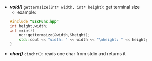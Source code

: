 - ***void()*** `gettermsize(int* width, int* height)`: get terminal size 
  - example:  
  ```cpp
  #include "EscFunc.hpp"
  int height,width;
  int main(){
      nc::gettermsize(&width,&height);
      std::cout << "width: " << width << "\nheight: " << height;
  }
  ```
- ***char()*** `cinchr()`: reads one char from stdin and returns it